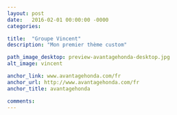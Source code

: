 ```yaml
---
layout: post
date:   2016-02-01 00:00:00 -0000
categories:

title:  "Groupe Vincent"
description: "Mon premier thème custom"

path_image_desktop: preview-avantagehonda-desktop.jpg
alt_image: vincent

anchor_link: www.avantagehonda.com/fr
anchor_url: http://www.avantagehonda.com/fr
anchor_title: avantagehonda

comments:
---
```

